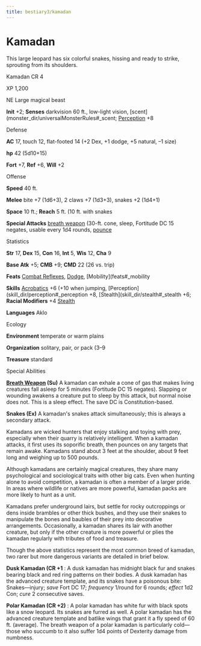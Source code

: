 ```yaml
---
title: bestiary3/kamadan
---
```

# Kamadan

This large leopard has six colorful snakes, hissing and ready to strike, sprouting from its shoulders.

Kamadan CR 4

XP 1,200

NE Large magical beast

**Init** +2; **Senses** darkvision 60 ft., low-light vision, [scent](monster_dir/universalMonsterRules#_scent; [Perception](skill_dir/perception#_perception) +8

Defense

**AC** 17, touch 12, flat-footed 14 (+2 Dex, +1 dodge, +5 natural, –1 size)

**hp** 42 (5d10+15)

**Fort** +7, **Ref** +6, **Will** +2

Offense

**Speed** 40 ft.

**Melee** bite +7 (1d6+3), 2 claws +7 (1d3+3), snakes +2 (1d4+1)

**Space** 10 ft.; **Reach** 5 ft. (10 ft. with snakes

**Special Attacks** [breath weapon](monster_dir/universalMonsterRules#_breath-weapon) (30-ft. cone, sleep, Fortitude DC 15 negates, usable every 1d4 rounds, [pounce](monster_dir/universalMonsterRules#_pounce)

Statistics

**Str** 17, **Dex** 15, **Con** 16, **Int** 5, **Wis** 12, **Cha** 9

**Base Atk** +5; **CMB** +9; **CMD** 22 (26 vs. trip)

**Feats** [Combat Reflexes](feats#_combat-reflexes), [Dodge](feats#_dodge), [Mobility](feats#_mobility

**Skills** [Acrobatics](skill_dir/acrobatics#_acrobatics) +6 (+10 when jumping, [Perception](skill_dir/perception#_perception +8, [Stealth](skill_dir/stealth#_stealth +6; **Racial Modifiers** +4 [Stealth](skill_dir/stealth#_stealth)

**Languages** Aklo

Ecology

**Environment** temperate or warm plains

**Organization** solitary, pair, or pack (3–9

**Treasure** standard

Special Abilities

**[Breath Weapon](monster_dir/universalMonsterRules#_breath-weapon) (Su)** A kamadan can exhale a cone of gas that makes living creatures fall asleep for 5 minutes (Fortitude DC 15 negates). Slapping or wounding awakens a creature put to sleep by this attack, but normal noise does not. This is a sleep effect. The save DC is Constitution-based.

**Snakes (Ex)** A kamadan's snakes attack simultaneously; this is always a secondary attack.

Kamadans are wicked hunters that enjoy stalking and toying with prey, especially when their quarry is relatively intelligent. When a kamadan attacks, it first uses its soporific breath, then pounces on any targets that remain awake. Kamadans stand about 3 feet at the shoulder, about 9 feet long and weighing up to 500 pounds.

Although kamadans are certainly magical creatures, they share many psychological and sociological traits with other big cats. Even when hunting alone to avoid competition, a kamadan is often a member of a larger pride. In areas where wildlife or natives are more powerful, kamadan packs are more likely to hunt as a unit.

Kamadans prefer underground lairs, but settle for rocky outcroppings or dens inside brambles or other thick bushes, and they use their snakes to manipulate the bones and baubles of their prey into decorative arrangements. Occasionally, a kamadan shares its lair with another creature, but only if the other creature is more powerful or plies the kamadan regularly with tributes of food and treasure.

Though the above statistics represent the most common breed of kamadan, two rarer but more dangerous variants are detailed in brief below.

**Dusk Kamadan (CR +1** : A dusk kamadan has midnight black fur and snakes bearing black and red ring patterns on their bodies. A dusk kamadan has the advanced creature template, and its snakes have a poisonous bite: Snakes—injury; _save_ Fort DC 17; _frequency_ 1/round for 6 rounds; _effect_ 1d2 Con; _cure_ 2 consecutive saves.

**Polar Kamadan (CR +2)** : A polar kamadan has white fur with black spots like a snow leopard. Its snakes are furred as well. A polar kamadan has the advanced creature template and batlike wings that grant it a fly speed of 60 ft. (average). The breath weapon of a polar kamadan is particularly cold—those who succumb to it also suffer 1d4 points of Dexterity damage from numbness.

